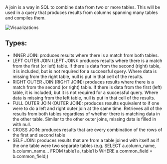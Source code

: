 A join is a way in SQL to combine data from two or more tables. This will be used in a query that produces results from columns spanning many tables and compiles them.

![Visualizations](https://upload.wikimedia.org/wikipedia/commons/thumb/9/9d/SQL_Joins.svg/2000px-SQL_Joins.svg.png)

## Types:
* INNER JOIN: produces results where there is a match from both tables.
* LEFT OUTER JOIN (LEFT JOIN): produces results where there is a match from the first (or left) table. If there is data from the second (right) table, it is included, but is not required for a successful query. Where data is missing from the right table, null is put in that cell of the results.
* RIGHT OUTER JOIN (RIGHT JOIN): produces results where there is a match from the second (or right) table. If there is data from the first (left) table, it is included, but it is not required for a successful query. Where data is missing from the left table, null is put in that cell of the results.
* FULL OUTER JOIN (OUTER JOIN): produces results equivalent to if one were to do a left and right outer join at the same time. Retrieves all of the results from both tables regardless of whether there is matching data in the other table. Similar to the other outer joins, missing data is filled in with null.
* CROSS JOIN: produces results that are every combination of the rows of the first and second table
* SELF JOIN: produces results that are from a table joined with itself as if the one table were two separate tables (e.g. SELECT a.column_name, b.column_name... FROM table1 a, table1 b WHERE a.common_field = b.common_field;)
